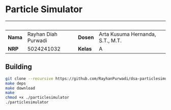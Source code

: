 # Particle Simulator

&nbsp; | &nbsp; | &nbsp; | &nbsp;
-- | -- | -- | --
**Nama** | Rayhan Diah Purwadi | **Dosen** | Arta Kusuma Hernanda, S.T., M.T.
**NRP** | 5024241032 | **Kelas** | A

## Building

```sh
git clone --recursive https://github.com/RayhanPurwadi/dsa-particlesimulator
make deps
make download
make
chmod +x ./particlesimulator
./particlesimulator
```